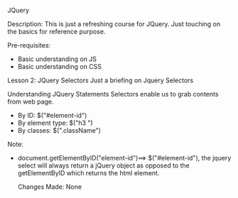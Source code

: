 JQuery


Description:
This is just a refreshing course for JQuery. Just touching on the basics for reference purpose.

Pre-requisites:
* Basic understanding on JS
* Basic understanding on CSS

Lesson 2: JQuery Selectors
Just a briefing on Jquery Selectors

Understanding JQuery Statements
Selectors enable us to grab contents from web page.
  * By ID: $("#element-id")
  * By element type: $("h3 <or any element type like input etc.>")
  * By classes: $(".className")

Note:
* document.getElementByID("element-id")==> $("#element-id"), the jquery select will always return a jQuery object as opposed to the getElementByID which returns the html element.

  Changes Made: None
